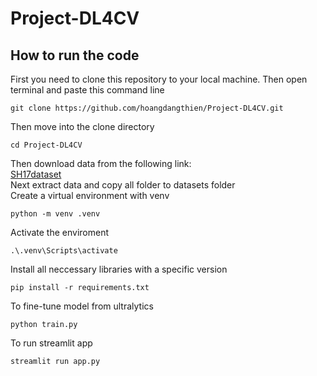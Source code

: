 # Project-DL4CV
## How to run the code
First you need to clone this repository to your local machine. Then open terminal and paste this command line
```
git clone https://github.com/hoangdangthien/Project-DL4CV.git
```
Then move into the clone directory
```
cd Project-DL4CV
```
Then download data from the following link:\
[SH17dataset](https://www.kaggle.com/datasets/mugheesahmad/sh17-dataset-for-ppe-detection)\
Next extract data and copy all folder to datasets folder\
Create a virtual environment with venv
```
python -m venv .venv
```
Activate the enviroment
```
.\.venv\Scripts\activate
```
Install all neccessary libraries with a specific version
```
pip install -r requirements.txt
```
To fine-tune model from ultralytics 
```
python train.py
```
To run streamlit app
```
streamlit run app.py
```
